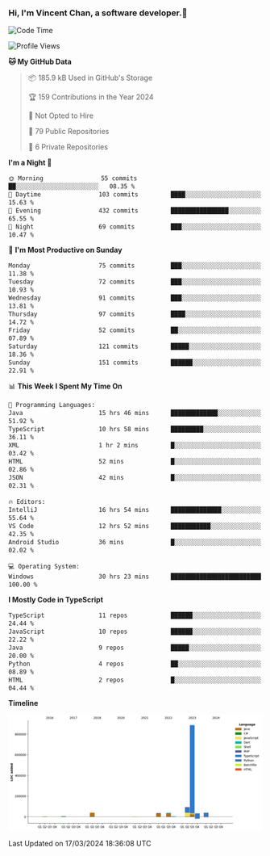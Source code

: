 ### Hi, I'm Vincent Chan, a software developer.👋

<!--
**hkvincent/hkvincent** is a ✨ _special_ ✨ repository because its `README.md` (this file) appears on your GitHub profile.

Here are some ideas to get you started:

- 🔭 I’m currently working on ...
- 🌱 I’m currently learning ...
- 👯 I’m looking to collaborate on ...
- 🤔 I’m looking for help with ...
- 💬 Ask me about ...
- 📫 How to reach me: ...
- 😄 Pronouns: ...
- ⚡ Fun fact: ...
-->
<!--START_SECTION:waka-->
![Code Time](http://img.shields.io/badge/Code%20Time-926%20hrs%2052%20mins-blue)

![Profile Views](http://img.shields.io/badge/Profile%20Views-0-blue)

**🐱 My GitHub Data** 

> 📦 185.9 kB Used in GitHub's Storage 
 > 
> 🏆 159 Contributions in the Year 2024
 > 
> 🚫 Not Opted to Hire
 > 
> 📜 79 Public Repositories 
 > 
> 🔑 6 Private Repositories 
 > 
**I'm a Night 🦉** 

```text
🌞 Morning                55 commits          ██░░░░░░░░░░░░░░░░░░░░░░░   08.35 % 
🌆 Daytime                103 commits         ████░░░░░░░░░░░░░░░░░░░░░   15.63 % 
🌃 Evening                432 commits         ████████████████░░░░░░░░░   65.55 % 
🌙 Night                  69 commits          ███░░░░░░░░░░░░░░░░░░░░░░   10.47 % 
```
📅 **I'm Most Productive on Sunday** 

```text
Monday                   75 commits          ███░░░░░░░░░░░░░░░░░░░░░░   11.38 % 
Tuesday                  72 commits          ███░░░░░░░░░░░░░░░░░░░░░░   10.93 % 
Wednesday                91 commits          ███░░░░░░░░░░░░░░░░░░░░░░   13.81 % 
Thursday                 97 commits          ████░░░░░░░░░░░░░░░░░░░░░   14.72 % 
Friday                   52 commits          ██░░░░░░░░░░░░░░░░░░░░░░░   07.89 % 
Saturday                 121 commits         █████░░░░░░░░░░░░░░░░░░░░   18.36 % 
Sunday                   151 commits         ██████░░░░░░░░░░░░░░░░░░░   22.91 % 
```


📊 **This Week I Spent My Time On** 

```text
💬 Programming Languages: 
Java                     15 hrs 46 mins      █████████████░░░░░░░░░░░░   51.92 % 
TypeScript               10 hrs 58 mins      █████████░░░░░░░░░░░░░░░░   36.11 % 
XML                      1 hr 2 mins         █░░░░░░░░░░░░░░░░░░░░░░░░   03.42 % 
HTML                     52 mins             █░░░░░░░░░░░░░░░░░░░░░░░░   02.86 % 
JSON                     42 mins             █░░░░░░░░░░░░░░░░░░░░░░░░   02.31 % 

🔥 Editors: 
IntelliJ                 16 hrs 54 mins      ██████████████░░░░░░░░░░░   55.64 % 
VS Code                  12 hrs 52 mins      ███████████░░░░░░░░░░░░░░   42.35 % 
Android Studio           36 mins             █░░░░░░░░░░░░░░░░░░░░░░░░   02.02 % 

💻 Operating System: 
Windows                  30 hrs 23 mins      █████████████████████████   100.00 % 
```

**I Mostly Code in TypeScript** 

```text
TypeScript               11 repos            ██████░░░░░░░░░░░░░░░░░░░   24.44 % 
JavaScript               10 repos            ██████░░░░░░░░░░░░░░░░░░░   22.22 % 
Java                     9 repos             █████░░░░░░░░░░░░░░░░░░░░   20.00 % 
Python                   4 repos             ██░░░░░░░░░░░░░░░░░░░░░░░   08.89 % 
HTML                     2 repos             █░░░░░░░░░░░░░░░░░░░░░░░░   04.44 % 
```



**Timeline**

![Lines of Code chart](https://raw.githubusercontent.com/hkvincent/hkvincent/main/assets/bar_graph.png)


 Last Updated on 17/03/2024 18:36:08 UTC
<!--END_SECTION:waka-->
